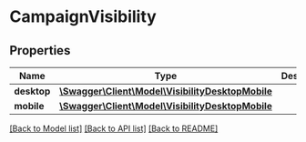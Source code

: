 # CampaignVisibility

## Properties
Name | Type | Description | Notes
------------ | ------------- | ------------- | -------------
**desktop** | [**\Swagger\Client\Model\VisibilityDesktopMobile**](VisibilityDesktopMobile.md) |  | [optional] 
**mobile** | [**\Swagger\Client\Model\VisibilityDesktopMobile**](VisibilityDesktopMobile.md) |  | [optional] 

[[Back to Model list]](../../README.md#documentation-for-models) [[Back to API list]](../../README.md#documentation-for-api-endpoints) [[Back to README]](../../README.md)

